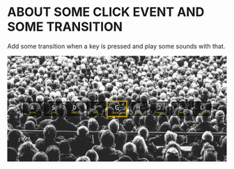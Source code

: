 # ABOUT SOME CLICK EVENT AND SOME TRANSITION

Add some transition when a key is pressed and play some sounds with that.

![Screenshot!](Capture.PNG)